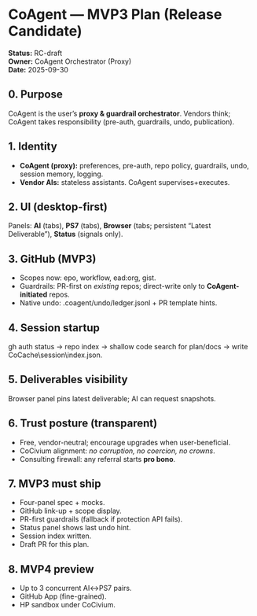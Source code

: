 # CoAgent — MVP3 Plan (Release Candidate)
**Status:** RC-draft  
**Owner:** CoAgent Orchestrator (Proxy)  
**Date:** 2025-09-30

## 0. Purpose
CoAgent is the user’s **proxy & guardrail orchestrator**. Vendors think; CoAgent takes responsibility (pre-auth, guardrails, undo, publication).

## 1. Identity
- **CoAgent (proxy):** preferences, pre-auth, repo policy, guardrails, undo, session memory, logging.
- **Vendor AIs:** stateless assistants. CoAgent supervises+executes.

## 2. UI (desktop-first)
Panels: **AI** (tabs), **PS7** (tabs), **Browser** (tabs; persistent “Latest Deliverable”), **Status** (signals only).

## 3. GitHub (MVP3)
- Scopes now: epo, workflow, ead:org, gist.
- Guardrails: PR-first on *existing* repos; direct-write only to **CoAgent-initiated** repos.
- Native undo: .coagent/undo/ledger.jsonl + PR template hints.

## 4. Session startup
gh auth status → repo index → shallow code search for plan/docs → write CoCache\session\index.json.

## 5. Deliverables visibility
Browser panel pins latest deliverable; AI can request snapshots.

## 6. Trust posture (transparent)
- Free, vendor-neutral; encourage upgrades when user-beneficial.
- CoCivium alignment: *no corruption, no coercion, no crowns*.
- Consulting firewall: any referral starts **pro bono**.

## 7. MVP3 must ship
- Four-panel spec + mocks.
- GitHub link-up + scope display.
- PR-first guardrails (fallback if protection API fails).
- Status panel shows last undo hint.
- Session index written.
- Draft PR for this plan.

## 8. MVP4 preview
- Up to 3 concurrent AI↔PS7 pairs.
- GitHub App (fine-grained).
- HP sandbox under CoCivium.
